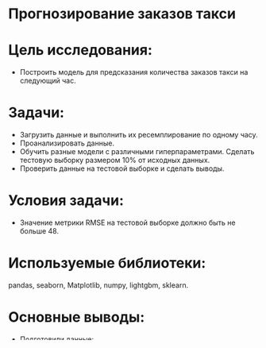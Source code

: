 # Прогнозирование заказов такси

# Цель исследования:
- Построить модель для предсказания количества заказов такси на следующий час.

# Задачи:
- Загрузить данные и выполнить их ресемплирование по одному часу.
- Проанализировать данные.
- Обучить разные модели с различными гиперпараметрами. Сделать тестовую выборку размером 10% от исходных данных.
- Проверить данные на тестовой выборке и сделать выводы.

# Условия задачи:
- Значение метрики RMSE на тестовой выборке должно быть не больше 48.

# Используемые библиотеки:
pandas, seaborn, Matplotlib, numpy, lightgbm, sklearn.

# Основные выводы:
- Подготовили данные:
  - Выгрузили данные
  - Отсортировали индексы
  - Ресемплировали данные по одному часу
  -Данные в таблице: с 1 марта 2018 года по 31 августа 2018 года
  - Пропусков нет
  - Всего один признак: num_orders
  - Временной интервал: 10 минут.
  - Даты и время расположены в хронологическом порядке

- Проанализировали данные:
  - Разложили данные на тренд, сезонность и остаток
  - Изучили интервалы: за весь период, за последний месяц, за последнюю неделю и последние 2 дня.
    - trend.
    
    За все время: спрос на такси в летние месяцы растет, относительно весенних. За последний месяц: Спрос растет к концу месяца. Окончание сезона отпусков. За последнюю неделю: Высокий спрос в сб, пн и последние дни августа (30 и 31го). Окончание сезона отпусков и летних каникул.
    - Seasonality
    
    Сезонность заметна во все периоды.
    - Residuals
    
    Во всех периодах прослеживаются пики роста спроса.
- Написали функцию для создания признаков.
- Разделили данные на выборки. Сделали тестовую выборку размером 10% от исходных данных
- Обучили разные модели
  - Для каждой модели подобрали лучшие значения гиперпараметров.
  - Протестировали модели и сравнили результаты.
- В качестве лучшей модели предложена CatBoostRegressor. rmse на train 27.11, на test 45.8
